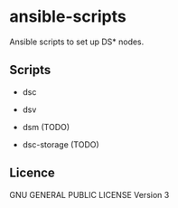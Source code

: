 # ansible-scripts

Ansible scripts to set up DS* nodes.

## Scripts

- dsc
- dsv

- dsm (TODO)
- dsc-storage (TODO)


## Licence

GNU GENERAL PUBLIC LICENSE Version 3
